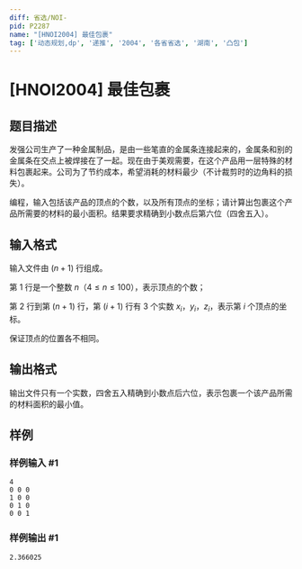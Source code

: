 ```yaml
---
diff: 省选/NOI-
pid: P2287
name: "[HNOI2004] 最佳包裹"
tag: ['动态规划,dp', '递推', '2004', '各省省选', '湖南', '凸包']
---
```

# [HNOI2004] 最佳包裹
## 题目描述

发强公司生产了一种金属制品，是由一些笔直的金属条连接起来的，金属条和别的金属条在交点上被焊接在了一起。现在由于美观需要，在这个产品用一层特殊的材料包裹起来。公司为了节约成本，希望消耗的材料最少（不计裁剪时的边角料的损失）。

编程，输入包括该产品的顶点的个数，以及所有顶点的坐标；请计算出包裹这个产品所需要的材料的最小面积。结果要求精确到小数点后第六位（四舍五入）。
## 输入格式

输入文件由 $(n+1)$ 行组成。

第 $1$ 行是一个整数 $n$（$4 \leq n \leq 100$），表示顶点的个数；

第 $2$ 行到第 $(n+1)$ 行，第 $(i+1)$ 行有 $3$ 个实数 $x_i$，$y_i$，$z_i$，表示第 $i$ 个顶点的坐标。

保证顶点的位置各不相同。
## 输出格式

输出文件只有一个实数，四舍五入精确到小数点后六位，表示包裹一个该产品所需的材料面积的最小值。
## 样例

### 样例输入 #1
```
4 
0 0 0
1 0 0
0 1 0
0 0 1

```
### 样例输出 #1
```
2.366025
```

